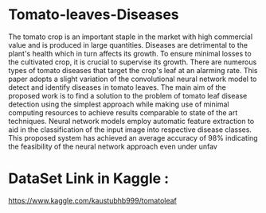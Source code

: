 # Tomato-leaves-Diseases
The tomato crop is an important staple in the market with high commercial value and is produced in large quantities. Diseases are detrimental to the plant's health which in turn affects its growth. To ensure minimal losses to the cultivated crop, it is crucial to supervise its growth. There are numerous types of tomato diseases that target the crop's leaf at an alarming rate. This paper adopts a slight variation of the convolutional neural network model to detect and identify diseases in tomato leaves. The main aim of the proposed work is to find a solution to the problem of tomato leaf disease detection using the simplest approach while making use of minimal computing resources to achieve results comparable to state of the art techniques. Neural network models employ automatic feature extraction to aid in the classification of the input image into respective disease classes. This proposed system has achieved an average accuracy of 98% indicating the feasibility of the neural network approach even under unfav

# DataSet Link in Kaggle :
https://www.kaggle.com/kaustubhb999/tomatoleaf
